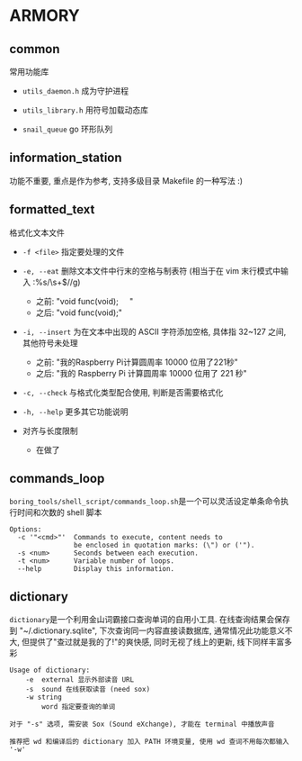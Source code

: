 
# ARMORY

## common
常用功能库

- `utils_daemon.h` 成为守护进程

- `utils_library.h` 用符号加载动态库

- `snail_queue` go 环形队列

## information_station
功能不重要, 重点是作为参考, 支持多级目录 Makefile 的一种写法 :)

## formatted_text

格式化文本文件

- `-f <file>` 指定要处理的文件

- `-e, --eat` 删除文本文件中行末的空格与制表符 (相当于在 vim 末行模式中输入 :%s/\s\+$//g)
  - 之前: "void func(void); &nbsp; &nbsp; "
  - 之后: "void func(void);"

- `-i, --insert` 为在文本中出现的 ASCII 字符添加空格, 具体指 32~127 之间, 其他符号未处理
  - 之前: "我的Raspberry Pi计算圆周率 10000 位用了221秒"
  - 之后: "我的 Raspberry Pi 计算圆周率 10000 位用了 221 秒"

- `-c, --check` 与格式化类型配合使用, 判断是否需要格式化

- `-h, --help` 更多其它功能说明

- 对齐与长度限制
  - 在做了

## commands_loop
`boring_tools/shell_script/commands_loop.sh`是一个可以灵活设定单条命令执行时间和次数的 shell 脚本

```
Options:
  -c '"<cmd>"'  Commands to execute, content needs to
                be enclosed in quotation marks: (\") or ('").
  -s <num>      Seconds between each execution.
  -t <num>      Variable number of loops.
  --help        Display this information.
```

## dictionary
`dictionary`是一个利用金山词霸接口查询单词的自用小工具. 在线查询结果会保存到 "~/.dictionary.sqlite", 下次查询同一内容直接读数据库, 通常情况此功能意义不大, 但提供了"查过就是我的了!"的爽快感, 同时无视了线上的更新, 线下同样丰富多彩

```
Usage of dictionary:
    -e  external 显示外部读音 URL
    -s  sound 在线获取读音 (need sox)
    -w string
        word 指定要查询的单词

对于 "-s" 选项, 需安装 Sox (Sound eXchange), 才能在 terminal 中播放声音

推荐把 wd 和编译后的 dictionary 加入 PATH 环境变量, 使用 wd 查词不用每次都输入 '-w'
```

